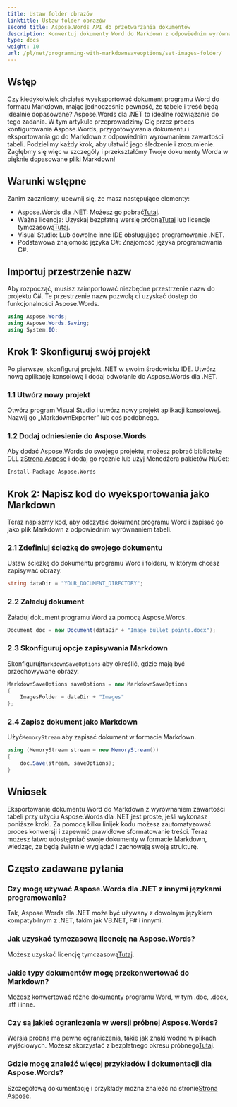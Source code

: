 ```yaml
---
title: Ustaw folder obrazów
linktitle: Ustaw folder obrazów
second_title: Aspose.Words API do przetwarzania dokumentów
description: Konwertuj dokumenty Word do Markdown z odpowiednim wyrównaniem tabeli za pomocą Aspose.Words dla .NET. Aby uzyskać doskonałe rezultaty, postępuj zgodnie z naszym szczegółowym przewodnikiem.
type: docs
weight: 10
url: /pl/net/programming-with-markdownsaveoptions/set-images-folder/
---
```

## Wstęp

Czy kiedykolwiek chciałeś wyeksportować dokument programu Word do formatu Markdown, mając jednocześnie pewność, że tabele i treść będą idealnie dopasowane? Aspose.Words dla .NET to idealne rozwiązanie do tego zadania. W tym artykule przeprowadzimy Cię przez proces konfigurowania Aspose.Words, przygotowywania dokumentu i eksportowania go do Markdown z odpowiednim wyrównaniem zawartości tabeli. Podzielimy każdy krok, aby ułatwić jego śledzenie i zrozumienie. Zagłębmy się więc w szczegóły i przekształćmy Twoje dokumenty Worda w pięknie dopasowane pliki Markdown!

## Warunki wstępne

Zanim zaczniemy, upewnij się, że masz następujące elementy:

-  Aspose.Words dla .NET: Możesz go pobrać[Tutaj](https://releases.aspose.com/words/net/).
-  Ważna licencja: Uzyskaj bezpłatną wersję próbną[Tutaj](https://releases.aspose.com/) lub licencję tymczasową[Tutaj](https://purchase.aspose.com/temporary-license/).
- Visual Studio: Lub dowolne inne IDE obsługujące programowanie .NET.
- Podstawowa znajomość języka C#: Znajomość języka programowania C#.

## Importuj przestrzenie nazw

Aby rozpocząć, musisz zaimportować niezbędne przestrzenie nazw do projektu C#. Te przestrzenie nazw pozwolą ci uzyskać dostęp do funkcjonalności Aspose.Words.

```csharp
using Aspose.Words;
using Aspose.Words.Saving;
using System.IO;
```

## Krok 1: Skonfiguruj swój projekt

Po pierwsze, skonfiguruj projekt .NET w swoim środowisku IDE. Utwórz nową aplikację konsolową i dodaj odwołanie do Aspose.Words dla .NET.

### 1.1 Utwórz nowy projekt

Otwórz program Visual Studio i utwórz nowy projekt aplikacji konsolowej. Nazwij go „MarkdownExporter” lub coś podobnego.

### 1.2 Dodaj odniesienie do Aspose.Words

 Aby dodać Aspose.Words do swojego projektu, możesz pobrać bibliotekę DLL z[Strona Aspose](https://releases.aspose.com/words/net/) i dodaj go ręcznie lub użyj Menedżera pakietów NuGet:

```bash
Install-Package Aspose.Words
```

## Krok 2: Napisz kod do wyeksportowania jako Markdown

Teraz napiszmy kod, aby odczytać dokument programu Word i zapisać go jako plik Markdown z odpowiednim wyrównaniem tabeli.

### 2.1 Zdefiniuj ścieżkę do swojego dokumentu

Ustaw ścieżkę do dokumentu programu Word i folderu, w którym chcesz zapisywać obrazy.

```csharp
string dataDir = "YOUR_DOCUMENT_DIRECTORY";
```

### 2.2 Załaduj dokument

Załaduj dokument programu Word za pomocą Aspose.Words.

```csharp
Document doc = new Document(dataDir + "Image bullet points.docx");
```

### 2.3 Skonfiguruj opcje zapisywania Markdown

 Skonfiguruj`MarkdownSaveOptions` aby określić, gdzie mają być przechowywane obrazy.

```csharp
MarkdownSaveOptions saveOptions = new MarkdownSaveOptions
{
    ImagesFolder = dataDir + "Images"
};
```

### 2.4 Zapisz dokument jako Markdown

 Użyć`MemoryStream` aby zapisać dokument w formacie Markdown.

```csharp
using (MemoryStream stream = new MemoryStream())
{
    doc.Save(stream, saveOptions);
}
```

## Wniosek

Eksportowanie dokumentu Word do Markdown z wyrównaniem zawartości tabeli przy użyciu Aspose.Words dla .NET jest proste, jeśli wykonasz poniższe kroki. Za pomocą kilku linijek kodu możesz zautomatyzować proces konwersji i zapewnić prawidłowe sformatowanie treści. Teraz możesz łatwo udostępniać swoje dokumenty w formacie Markdown, wiedząc, że będą świetnie wyglądać i zachowają swoją strukturę.

## Często zadawane pytania

### Czy mogę używać Aspose.Words dla .NET z innymi językami programowania?

Tak, Aspose.Words dla .NET może być używany z dowolnym językiem kompatybilnym z .NET, takim jak VB.NET, F# i innymi.

### Jak uzyskać tymczasową licencję na Aspose.Words?

 Możesz uzyskać licencję tymczasową[Tutaj](https://purchase.aspose.com/temporary-license/).

### Jakie typy dokumentów mogę przekonwertować do Markdown?

Możesz konwertować różne dokumenty programu Word, w tym .doc, .docx, .rtf i inne.

### Czy są jakieś ograniczenia w wersji próbnej Aspose.Words?

Wersja próbna ma pewne ograniczenia, takie jak znaki wodne w plikach wyjściowych. Możesz skorzystać z bezpłatnego okresu próbnego[Tutaj](https://releases.aspose.com/).

### Gdzie mogę znaleźć więcej przykładów i dokumentacji dla Aspose.Words?

 Szczegółową dokumentację i przykłady można znaleźć na stronie[Strona Aspose](https://reference.aspose.com/words/net/).
